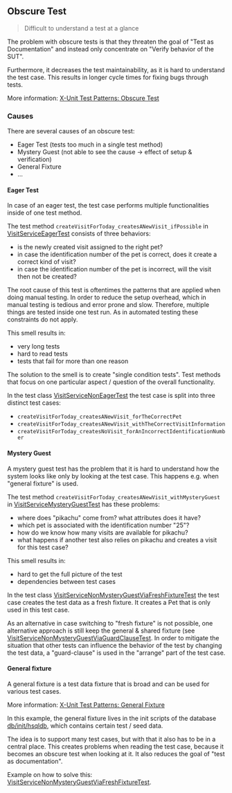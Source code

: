 ## Obscure Test

> Difficult to understand a test at a glance

The problem with obscure tests is that they threaten the goal of "Test as Documentation" and instead only concentrate on "Verify behavior of the SUT".

Furthermore, it decreases the test maintainability, as it is hard to understand the test case. This results in longer cycle times for fixing bugs through tests.

More information: [X-Unit Test Patterns: Obscure Test](http://xunitpatterns.com/Obscure%20Test.html)


### Causes

There are several causes of an obscure test:

* Eager Test (tests too much in a single test method)
* Mystery Guest (not able to see the cause -> effect of setup & verification)
* General Fixture
* ...


#### Eager Test

In case of an eager test, the test case performs multiple functionalities inside of one test method.

The test method `createVisitForToday_createsANewVisit_ifPossible` in [VisitServiceEagerTest](eager_test/problem/VisitServiceEagerTest.java) consists of three behaviors:

* is the newly created visit assigned to the right pet?
* in case the identification number of the pet is correct, does it create a correct kind of visit?
* in case the identification number of the pet is incorrect, will the visit then not be created?

The root cause of this test is oftentimes the patterns that are applied when doing manual testing. In order to reduce the setup overhead, which in manual testing is tedious and error prone and slow. Therefore, multiple things are tested inside one test run. As in automated testing these constraints do not apply.

This smell results in:

* very long tests
* hard to read tests
* tests that fail for more than one reason

The solution to the smell is to create "single condition tests". Test methods that focus on one particular aspect / question of the overall functionality. 

In the test class [VisitServiceNonEagerTest](eager_test/solution/VisitServiceNonEagerTest.java) the test case is split into three distinct test cases:

* `createVisitForToday_createsANewVisit_forTheCorrectPet`
* `createVisitForToday_createsANewVisit_withTheCorrectVisitInformation`
* `createVisitForToday_createsNoVisit_forAnIncorrectIdentificationNumber`


#### Mystery Guest

A mystery guest test has the problem that it is hard to understand how the system looks like only by looking at the test case. This happens e.g. when "general fixture" is used.   

The test method `createVisitForToday_createsANewVisit_withMysteryGuest` in [VisitServiceMysteryGuestTest](mystery_guest/problem/VisitServiceMysteryGuestTest.java#L51) has these problems:

 * where does "pikachu" come from? what attributes does it have?
 * which pet is associated with the identification number "25"?
 * how do we know how many visits are available for pikachu?
 * what happens if another test also relies on pikachu and creates a visit for this test case?

This smell results in:

* hard to get the full picture of the test
* dependencies between test cases


In the test class [VisitServiceNonMysteryGuestViaFreshFixtureTest](mystery_guest/solution/VisitServiceNonMysteryGuestViaFreshFixtureTest.java#L56) the test case creates the test data as a fresh fixture. It creates a Pet that is only used in this test case. 

As an alternative in case switching to "fresh fixture" is not possible, one alternative approach is still keep the general & shared fixture (see [VisitServiceNonMysteryGuestViaGuardClauseTest](mystery_guest/solution/VisitServiceNonMysteryGuestViaGuardClauseTest.java#L58). In order to mitigate the situation that other tests can influence the behavior of the test by changing the test data, a "guard-clause" is used in the "arrange" part of the test case.


#### General fixture

A general fixture is a test data fixture that is broad and can be used for various test cases.

More information: [X-Unit Test Patterns: General Fixture](http://xunitpatterns.com/Obscure%20Test.html#General%20Fixture)

In this example, the general fixture lives in the init scripts of the database [db/init/hsqldb](https://github.com/mariodavid/xunit-test-patterns/blob/master/modules/core/db/init/hsql/30.create-db.sql), which contains certain test / seed data.

The idea is to support many test cases, but with that it also has to be in a central place.
This creates problems when reading the test case, because it becomes an obscure test when looking at it. It also reduces the goal of "test as documentation".

Example on how to solve this: [VisitServiceNonMysteryGuestViaFreshFixtureTest](mystery_guest/solution/VisitServiceNonMysteryGuestViaFreshFixtureTest.java#L56).

